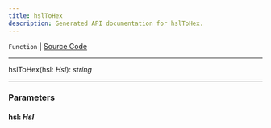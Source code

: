 ```yaml
---
title: hslToHex
description: Generated API documentation for hslToHex.
---
```


`Function` | [Source Code](https://github.com/mrCamelCode/jtjs/blob/ddfaeb1a2c9bf793372bb41076f65f452b124091/libs/view/lib/color.util.ts#L45)

---

hslToHex(hsl: _Hsl_): _string_

---

### Parameters

#### hsl: _Hsl_